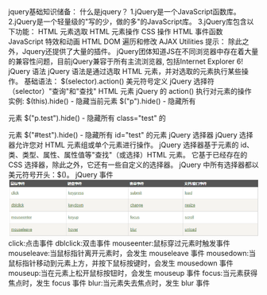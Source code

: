 jquery基础知识储备：
    什么是jquery？
        1.jQuery是一个JavaScript函数库。
        2.jQuery是一个轻量级的"写的少，做的多"的JavaScript库。
        3.jQuery库包含以下功能：
            HTML 元素选取
            HTML 元素操作
            CSS 操作
            HTML 事件函数
            JavaScript 特效和动画
            HTML DOM 遍历和修改
            AJAX
            Utilities
    提示： 除此之外，Jquery还提供了大量的插件。
        jQuery团体知道JS在不同浏览器中存在着大量的兼容性问题，目前jQuery兼容于所有主流浏览器, 包括Internet Explorer 6!
    jQuery 语法
        jQuery 语法是通过选取 HTML 元素，并对选取的元素执行某些操作。
        基础语法： $(selector).action()
        美元符号定义 jQuery
        选择符（selector）"查询"和"查找" HTML 元素
        jQuery 的 action() 执行对元素的操作
        实例:
        $(this).hide() - 隐藏当前元素
        $("p").hide() - 隐藏所有 <p> 元素
        $("p.test").hide() - 隐藏所有 class="test" 的 <p> 元素
        $("#test").hide() - 隐藏所有 id="test" 的元素
    jQuery 选择器
        jQuery 选择器允许您对 HTML 元素组或单个元素进行操作。
        jQuery 选择器基于元素的 id、类、类型、属性、属性值等"查找"（或选择）HTML 元素。 它基于已经存在的 CSS 选择器，除此之外，它还有一些自定义的选择器。
        jQuery 中所有选择器都以美元符号开头：$()。
    jQuery 事件
        <img src="image/jq.png">
        click:点击事件
        dblclick:双击事件
        mouseenter:鼠标穿过元素时触发事件
        mouseleave:当鼠标指针离开元素时，会发生 mouseleave 事件
        mousedown:当鼠标指针移动到元素上方，并按下鼠标按键时，会发生 mousedown 事件
        mouseup:当在元素上松开鼠标按钮时，会发生 mouseup 事件
        focus:当元素获得焦点时，发生 focus 事件
        blur:当元素失去焦点时，发生 blur 事件